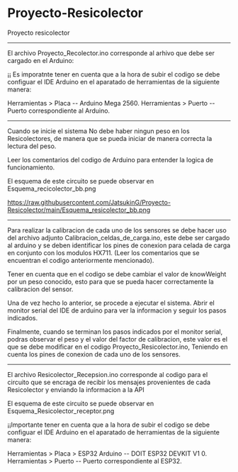 # Proyecto-Resicolector
Proyecto resicolector

------------------------------------------------------------------------------------------------------------------

El archivo Proyecto_Recolector.ino corresponde al  arhivo que debe ser cargado  en el Arduino:

¡¡ Es imporatnte tener en cuenta que a la hora de subir el codigo se debe configuar el IDE Arduino en el aparatado de herramientas de la siguiente manera:

Herramientas > Placa -- Arduino Mega 2560.
Herramientas > Puerto -- Puerto correspondiente al Arduino.

-------------------------------------------------------------------------------------------------------------------

Cuando se inicie el sistema No debe haber ningun peso en los Resicolectores, de manera que se pueda iniciar de manera correcta la lectura del peso.

Leer los comentarios del codigo de Arduino para entender la logica de funcionamiento.

El esquema de este circuito se puede observar en Esquema_recicolector_bb.png


https://raw.githubusercontent.com/JatsukinG/Proyecto-Resicolector/main/Esquema_resicolector_bb.png

--------------------------------------------------------------------------------------------------------------------

Para realizar la calibracion de cada uno de los sensores se debe hacer uso del archivo adjunto Calibracion_celdas_de_carga.ino, este debe ser cargado al arduino
y se deben identificar los pines de conexion para celada de carga en conjunto con los modulos HX711. (Leer los comentarios que se encuentran el codigo 
anteriormente mencionado).

Tener en cuenta que en el codigo se debe cambiar el valor de knowWeight por un peso conocido, esto para que se pueda hacer correctamente la calibracion del sensor.

Una de vez hecho lo anterior, se procede a ejecutar el sistema. Abrir el monitor serial del IDE de arduino para ver la informacion y seguir los pasos indicados.

Finalmente, cuando se terminan los pasos indicados por el monitor serial, podras observar el peso y el valor del factor de calibracion, este valor
es el que se debe modificar en el codigo Proyecto_Resicolector.ino, Teniendo en cuenta los pines de conexion de cada uno de los sensores.

--------------------------------------------------------------------------------------------------------------------

El archivo Resicolector_Recepsion.ino corresponde al codigo para el circuito que se encraga de recibir los mensajes provenientes de cada Resicolector y enviando
la informacion a la API

El esquema de este circuito se puede observar en Esquema_Resicolector_receptor.png

¡¡Importante tener en cuenta que a la hora de subir el codigo se debe configuar el IDE Arduino en el aparatado de herramientas de la siguiente manera:

Herramientas > Placa > ESP32 Arduino -- DOIT ESP32 DEVKIT V1 0.
Herramientas > Puerto -- Puerto correspondiente al ESP32.


